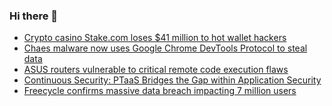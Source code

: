 ### Hi there 👋

<!--START_SECTION:feed-->
* [Crypto casino Stake.com loses $41 million to hot wallet hackers](https://www.bleepingcomputer.com/news/security/crypto-casino-stakecom-loses-41-million-to-hot-wallet-hackers/)
* [Chaes malware now uses Google Chrome DevTools Protocol to steal data](https://www.bleepingcomputer.com/news/security/chaes-malware-now-uses-google-chrome-devtools-protocol-to-steal-data/)
* [ASUS routers vulnerable to critical remote code execution flaws](https://www.bleepingcomputer.com/news/security/asus-routers-vulnerable-to-critical-remote-code-execution-flaws/)
* [Continuous Security: PTaaS Bridges the Gap within Application Security](https://www.bleepingcomputer.com/news/security/continuous-security-ptaas-bridges-the-gap-within-application-security/)
* [Freecycle confirms massive data breach impacting 7 million users](https://www.bleepingcomputer.com/news/security/freecycle-confirms-massive-data-breach-impacting-7-million-users/)
<!--END_SECTION:feed-->

<!--
**frankenk/frankenk** is a ✨ _special_ ✨ repository because its `README.md` (this file) appears on your GitHub profile.

Here are some ideas to get you started:

- 🔭 I’m currently working on ...
- 🌱 I’m currently learning ...
- 👯 I’m looking to collaborate on ...
- 🤔 I’m looking for help with ...
- 💬 Ask me about ...
- 📫 How to reach me: ...
- 😄 Pronouns: ...
- ⚡ Fun fact: ...
-->




